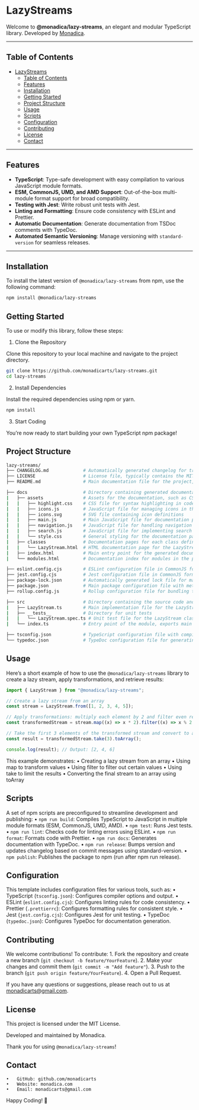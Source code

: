 # LazyStreams

Welcome to **@monadica/lazy-streams**, an elegant and modular TypeScript library. Developed by [Monadica](http://monadica.com).

---

## Table of Contents

- [LazyStreams](#lazystreams)
  - [Table of Contents](#table-of-contents)
  - [Features](#features)
  - [Installation](#installation)
  - [Getting Started](#getting-started)
  - [Project Structure](#project-structure)
  - [Usage](#usage)
  - [Scripts](#scripts)
  - [Configuration](#configuration)
  - [Contributing](#contributing)
  - [License](#license)
  - [Contact](#contact)

---

## Features

- **TypeScript**: Type-safe development with easy compilation to various JavaScript module formats.
- **ESM, CommonJS, UMD, and AMD Support**: Out-of-the-box multi-module format support for broad compatibility.
- **Testing with Jest**: Write robust unit tests with Jest.
- **Linting and Formatting**: Ensure code consistency with ESLint and Prettier.
- **Automatic Documentation**: Generate documentation from TSDoc comments with TypeDoc.
- **Automated Semantic Versioning**: Manage versioning with `standard-version` for seamless releases.

---

## Installation

To install the latest version of `@monadica/lazy-streams` from npm, use the following command:

```bash
npm install @monadica/lazy-streams
```

## Getting Started

To use or modify this library, follow these steps:

1. Clone the Repository

Clone this repository to your local machine and navigate to the project directory.

```bash
git clone https://github.com/monadicarts/lazy-streams.git
cd lazy-streams
```

2. Install Dependencies

Install the required dependencies using npm or yarn.

```bash
npm install
```

3. Start Coding

You’re now ready to start building your own TypeScript npm package!

## Project Structure

```bash
lazy-streams/
├── CHANGELOG.md             # Automatically generated changelog for tracking version history and changes
├── LICENSE                  # License file, typically contains the MIT license or other open-source license terms
├── README.md                # Main documentation file for the project, with setup, usage instructions, and more

├── docs                     # Directory containing generated documentation files from TypeDoc
|   ├── assets               # Assets for the documentation, such as CSS, icons, and JavaScript files for styling and functionality
|   |   ├── highlight.css    # CSS file for syntax highlighting in code samples within the documentation
|   |   ├── icons.js         # JavaScript file for managing icons in the documentation
|   |   ├── icons.svg        # SVG file containing icon definitions
|   |   ├── main.js          # Main JavaScript file for documentation page interactivity
|   |   ├── navigation.js    # JavaScript file for handling navigation in the documentation
|   |   ├── search.js        # JavaScript file for implementing search functionality within the documentation
|   |   └── style.css        # General styling for the documentation pages
|   ├── classes              # Documentation pages for each class defined in the project
|   |   └── LazyStream.html  # HTML documentation page for the LazyStream class
|   ├── index.html           # Main entry point for the generated documentation
|   └── modules.html         # Documentation index for modules in the project

├── eslint.config.cjs        # ESLint configuration file in CommonJS format for linting the codebase
├── jest.config.cjs          # Jest configuration file in CommonJS format for setting up the testing environment
├── package-lock.json        # Automatically generated lock file for managing exact dependency versions
├── package.json             # Main package configuration file with metadata, dependencies, and scripts
├── rollup.config.js         # Rollup configuration file for bundling the project into different module formats

├── src                      # Directory containing the source code and tests
|   ├── LazyStream.ts        # Main implementation file for the LazyStream class
|   ├── __tests__            # Directory for unit tests
|   |   └── LazyStream.spec.ts # Unit test file for the LazyStream class
|   └── index.ts             # Entry point of the module, exports main classes and functions

├── tsconfig.json            # TypeScript configuration file with compiler options
└── typedoc.json             # TypeDoc configuration file for generating documentation based on TSDoc comments
```

## Usage

Here’s a short example of how to use the `@monadica/lazy-streams` library to create a lazy stream, apply transformations, and retrieve results:

```typescript
import { LazyStream } from "@monadica/lazy-streams";

// Create a lazy stream from an array
const stream = LazyStream.from([1, 2, 3, 4, 5]);

// Apply transformations: multiply each element by 2 and filter even results
const transformedStream = stream.map((x) => x * 2).filter((x) => x % 2 === 0);

// Take the first 3 elements of the transformed stream and convert to array
const result = transformedStream.take(3).toArray();

console.log(result); // Output: [2, 4, 6]
```

This example demonstrates:
• Creating a lazy stream from an array
• Using map to transform values
• Using filter to filter out certain values
• Using take to limit the results
• Converting the final stream to an array using toArray

## Scripts

A set of npm scripts are preconfigured to streamline development and publishing:
• `npm run build`: Compiles TypeScript to JavaScript in multiple module formats (ESM, CommonJS, UMD, AMD).
• `npm test`: Runs Jest tests.
• `npm run lint`: Checks code for linting errors using ESLint.
• `npm run format`: Formats code with Prettier.
• `npm run docs`: Generates documentation with TypeDoc.
• `npm run release`: Bumps version and updates changelog based on commit messages using standard-version.
• `npm publish`: Publishes the package to npm (run after npm run release).

## Configuration

This template includes configuration files for various tools, such as:
• TypeScript (`tsconfig.json`): Configures compiler options and output.
• ESLint (`eslint.config.cjs`): Configures linting rules for code consistency.
• Prettier (`.prettierrc`): Configures formatting rules for consistent style.
• Jest (`jest.config.cjs`): Configures Jest for unit testing.
• TypeDoc (`typedoc.json`): Configures TypeDoc for documentation generation.

## Contributing

We welcome contributions! To contribute: 1. Fork the repository and create a new branch (`git checkout -b feature/YourFeature`). 2. Make your changes and commit them (`git commit -m "Add feature"`). 3. Push to the branch (`git push origin feature/YourFeature`). 4. Open a Pull Request.

If you have any questions or suggestions, please reach out to us at monadicarts@gmail.com.

## License

This project is licensed under the MIT License.

Developed and maintained by Monadica.

Thank you for using `@monadica/lazy-streams`!

## Contact

    •	GitHub: github.com/monadicarts
    •	Website: monadica.com
    •	Email: monadicarts@gmail.com

Happy Coding! 🚀
